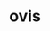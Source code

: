 ---
title: ovis
meaning: sheep
pos: nounthird
ch: animalia
genitive: ovis
abbgender: f.
abbgender2: fem.
gender: feminine
declension: third
---